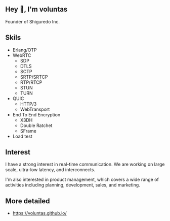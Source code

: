 ## Hey 👋, I'm voluntas

Founder of Shiguredo Inc.

## Skils

- Erlang/OTP
- WebRTC
    - SDP
    - DTLS
    - SCTP
    - SRTP/SRTCP
    - RTP/RTCP
    - STUN
    - TURN
- QUIC
    - HTTP/3
    - WebTransport
- End To End Encryption
    - X3DH
    - Double Ratchet
    - SFrame
- Load test

## Interest

I have a strong interest in real-time communication. We are working on large scale, ultra-low latency, and interconnects.

I'm also interested in product management, which covers a wide range of activities including planning, development, sales, and marketing.

## More detailed

- https://voluntas.github.io/
